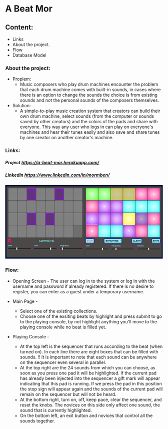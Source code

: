 # A Beat Mor

## Content:
- Links
- About the project.
- Flow
- Database Model

### About the project:
- Proplem:
    * Music composers who play drum machines encounter the problem that each drum machine comes with built-in sounds, in cases where there is an option to change the sounds the choice is from existing sounds and not the personal sounds of the composers themselves.
- Solution:
     * A simple-to-play music creation system that creators can build their own drum machine, select sounds (from the computer or sounds saved by other creators) and the colors of the pads and share with everyone. This way any user who logs in can play on everyone's machines and hear their tunes easily and also save and share tunes by one creator on another creator's machine.

### Links: 
##### Project https://a-beat-mor.herokuapp.com/
##### Linkedin https://www.linkedin.com/in/mormben/
![alt text](playmode.png?raw=true "Optional Title")

### Flow:

- Opening Screen - The user can log in to the system or log in with the username and password if already registered. If there is no desire to register, you can enter as a guest under a temporary username.


- Main Page - 
    - Select one of the existing collections.
    - Choose one of the exsiting beats by highlight and press submit to go to the playing console, by not highlight anything you'll move to the playing console while no beat is filled yet.
- Playing Console - 
    - At the top left is the sequencer that runs according to the beat (when turned on). In each line there are eight boxes that can be filled with sounds.
!! It is important to note that each sound can be anywhere on the sequencer even several in parallel.
    -  At the top right are the 24 sounds from which you can choose, as soon as you press one pad it will be highlighted. If the current pad has already been injected into the sequencer a gift mark will appear indicating that this pad is running. If we press the pad in this position the stop sign will appear again and the sounds of the current pad will remain on the sequencer but will not be heard.
    - At the bottom right, turn on, off, keep pace, clear the sequencer, and reset the knobs. The novices on this side only affect one sound, the sound that is currently highlighted.
    - On the bottom left, an exit button and novices that control all the sounds together.

